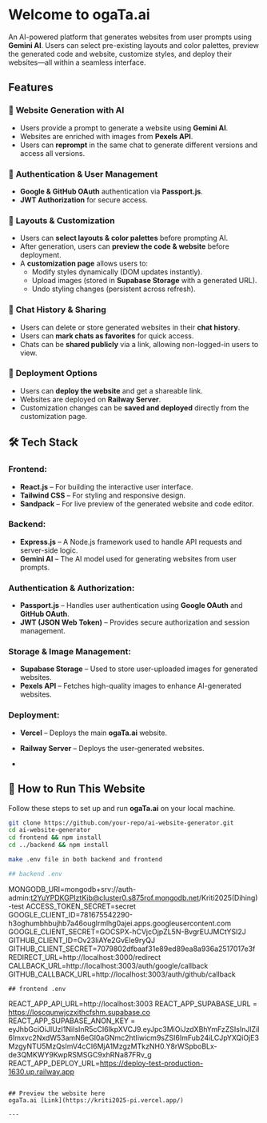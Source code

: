 #  Welcome to ogaTa.ai  

An AI-powered platform that generates websites from user prompts using **Gemini AI**. Users can select pre-existing layouts and color palettes, preview the generated code and website, customize styles, and deploy their websites—all within a seamless interface.  

##  Features  

### 🔹 **Website Generation with AI**  
- Users provide a prompt to generate a website using **Gemini AI**.  
- Websites are enriched with images from **Pexels API**.  
- Users can **reprompt** in the same chat to generate different versions and access all versions.  

### 🔹 **Authentication & User Management**  
- **Google & GitHub OAuth** authentication via **Passport.js**.  
- **JWT Authorization** for secure access.  

### 🔹 **Layouts & Customization**  
- Users can **select layouts & color palettes** before prompting AI.  
- After generation, users can **preview the code & website** before deployment.  
- A **customization page** allows users to:  
  - Modify styles dynamically (DOM updates instantly).  
  - Upload images (stored in **Supabase Storage** with a generated URL).  
  - Undo styling changes (persistent across refresh).  

### 🔹 **Chat History & Sharing**  
- Users can delete or store generated websites in their **chat history**.  
- Users can **mark chats as favorites** for quick access.  
- Chats can be **shared publicly** via a link, allowing non-logged-in users to view.  

### 🔹 **Deployment Options**  
- Users can **deploy the website** and get a shareable link.  
- Websites are deployed on **Railway Server**.  
- Customization changes can be **saved and deployed** directly from the customization page.  

## 🛠️ Tech Stack  

### **Frontend:**  
- **React.js** – For building the interactive user interface.  
- **Tailwind CSS** – For styling and responsive design.  
- **Sandpack** – For live preview of the generated website and code editor.  

### **Backend:**  
- **Express.js** – A Node.js framework used to handle API requests and server-side logic.  
- **Gemini AI** – The AI model used for generating websites from user prompts.  

### **Authentication & Authorization:**  
- **Passport.js** – Handles user authentication using **Google OAuth** and **GitHub OAuth**.  
- **JWT (JSON Web Token)** – Provides secure authorization and session management.  

### **Storage & Image Management:**  
- **Supabase Storage** – Used to store user-uploaded images for generated websites.  
- **Pexels API** – Fetches high-quality images to enhance AI-generated websites.  

### **Deployment:**  
- **Vercel** – Deploys the main **ogaTa.ai** website.  
- **Railway Server** – Deploys the user-generated websites.

-  
## 🚀 How to Run This Website  

Follow these steps to set up and run **ogaTa.ai** on your local machine.  

```sh
git clone https://github.com/your-repo/ai-website-generator.git
cd ai-website-generator
cd frontend && npm install
cd ../backend && npm install

make .env file in both backend and frontend

## backend .env
``` 
MONGODB_URI=mongodb+srv://auth-admin:t2YuYPDKGPIztKib@cluster0.s875rof.mongodb.net/Kriti2025(Dihing)-test
ACCESS_TOKEN_SECRET=secret
GOOGLE_CLIENT_ID=781675542290-h3oghumbhbujhb7a46ouglrmlhg0ajei.apps.googleusercontent.com
GOOGLE_CLIENT_SECRET=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
GITHUB_CLIENT_ID=Ov23liAYe2GvEle9ryQJ
GITHUB_CLIENT_SECRET=7079802dfbaaf31e89ed89ea8a936a2517017e3f
REDIRECT_URL=http://localhost:3000/redirect
CALLBACK_URL=http://localhost:3003/auth/google/callback
GITHUB_CALLBACK_URL=http://localhost:3003/auth/github/callback
```
## frontend .env
``` 
REACT_APP_API_URL=http://localhost:3003
REACT_APP_SUPABASE_URL = https://loscqunwjczxithcfshm.supabase.co
REACT_APP_SUPABASE_ANON_KEY = eyJhbGciOiJIUzI1NiIsInR5cCI6IkpXVCJ9.eyJpc3MiOiJzdXBhYmFzZSIsInJlZiI6Imxvc2NxdW53amN6eGl0aGNmc2htIiwicm9sZSI6ImFub24iLCJpYXQiOjE3MzgyNTU5MzQsImV4cCI6MjA1MzgzMTkzNH0.Y8rWSpboBLx-de3QMKWY9KwpRSMSGC9xhRNa87FRv_g
REACT_APP_DEPLOY_URL=https://deploy-test-production-1630.up.railway.app
```

## Preview the website here
ogaTa.ai [Link](https://kriti2025-pi.vercel.app/)

---


